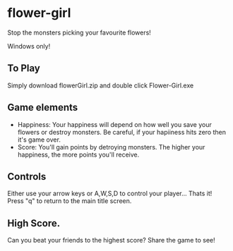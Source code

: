 # flower-girl
Stop the monsters picking your favourite flowers!

Windows only!

## To Play
Simply download flowerGirl.zip and double click Flower-Girl.exe

## Game elements
- Happiness:  Your happiness will depend on how well you save your flowers or destroy monsters.  Be careful, if your hapiiness hits zero then it's game over.
- Score: You'll gain points by detroying monsters.  The higher your happiness, the more points you'll receive.

## Controls
Either use your arrow keys or A,W,S,D to control your player... Thats it!
Press "q" to return to the main title screen.

## High Score.
Can you beat your friends to the highest score?  Share the game to see!
